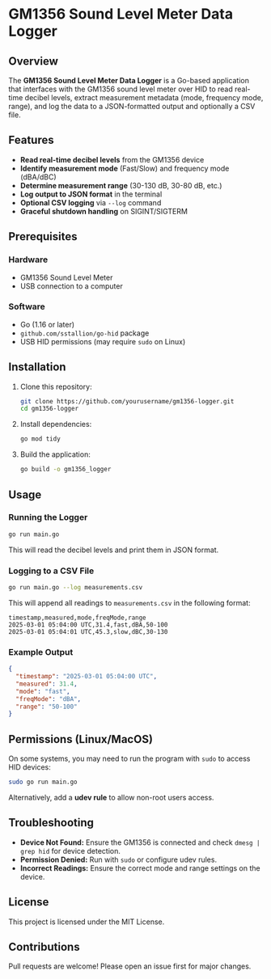 # GM1356 Sound Level Meter Data Logger

## Overview

The **GM1356 Sound Level Meter Data Logger** is a Go-based application that interfaces with the GM1356 sound level meter over HID to read real-time decibel levels, extract measurement metadata (mode, frequency mode, range), and log the data to a JSON-formatted output and optionally a CSV file.

## Features

- **Read real-time decibel levels** from the GM1356 device
- **Identify measurement mode** (Fast/Slow) and frequency mode (dBA/dBC)
- **Determine measurement range** (30-130 dB, 30-80 dB, etc.)
- **Log output to JSON format** in the terminal
- **Optional CSV logging** via `--log` command
- **Graceful shutdown handling** on SIGINT/SIGTERM

## Prerequisites

### Hardware

- GM1356 Sound Level Meter
- USB connection to a computer

### Software

- Go (1.16 or later)
- `github.com/sstallion/go-hid` package
- USB HID permissions (may require `sudo` on Linux)

## Installation

1. Clone this repository:
   ```sh
   git clone https://github.com/yourusername/gm1356-logger.git
   cd gm1356-logger
   ```
2. Install dependencies:
   ```sh
   go mod tidy
   ```
3. Build the application:
   ```sh
   go build -o gm1356_logger
   ```

## Usage

### Running the Logger

```sh
go run main.go
```

This will read the decibel levels and print them in JSON format.

### Logging to a CSV File

```sh
go run main.go --log measurements.csv
```

This will append all readings to `measurements.csv` in the following format:

```
timestamp,measured,mode,freqMode,range
2025-03-01 05:04:00 UTC,31.4,fast,dBA,50-100
2025-03-01 05:04:01 UTC,45.3,slow,dBC,30-130
```

### Example Output

```json
{
  "timestamp": "2025-03-01 05:04:00 UTC",
  "measured": 31.4,
  "mode": "fast",
  "freqMode": "dBA",
  "range": "50-100"
}
```

## Permissions (Linux/MacOS)

On some systems, you may need to run the program with `sudo` to access HID devices:

```sh
sudo go run main.go
```

Alternatively, add a **udev rule** to allow non-root users access.

## Troubleshooting

- **Device Not Found:** Ensure the GM1356 is connected and check `dmesg | grep hid` for device detection.
- **Permission Denied:** Run with `sudo` or configure udev rules.
- **Incorrect Readings:** Ensure the correct mode and range settings on the device.

## License

This project is licensed under the MIT License.

## Contributions

Pull requests are welcome! Please open an issue first for major changes.

